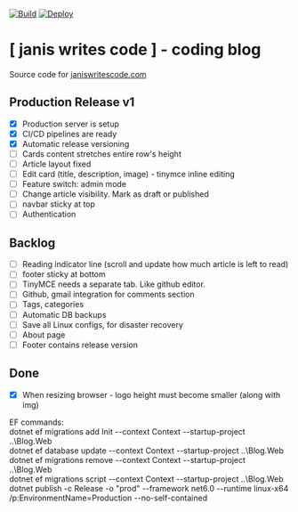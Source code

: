 [![Build](https://github.com/janissimsons/Blog/actions/workflows/build.yml/badge.svg)](https://github.com/janissimsons/Blog/actions/workflows/build.yml) 
[![Deploy](https://github.com/janissimsons/Blog/actions/workflows/deploy.yml/badge.svg)](https://github.com/janissimsons/Blog/actions/workflows/deploy.yml)

# [ janis writes code ] - coding blog
Source code for [janiswritescode.com](janiswritescode.com)

## Production Release v1
- [x] Production server is setup
- [x] CI/CD pipelines are ready
- [x] Automatic release versioning
- [ ] Cards content stretches entire row's height
- [ ] Article layout fixed
- [ ] Edit card (title, description, image) - tinymce inline editing
- [ ] Feature switch: admin mode
- [ ] Change article visibility. Mark as draft or published  
- [ ] navbar sticky at top  
- [ ] Authentication

## Backlog  
- [ ] Reading indicator line (scroll and update how much article is left to read)  
- [ ] footer sticky at bottom  
- [ ] TinyMCE needs a separate tab. Like github editor.  
- [ ] Github, gmail integration for comments section
- [ ] Tags, categories
- [ ] Automatic DB backups
- [ ] Save all Linux configs, for disaster recovery
- [ ] About page
- [ ] Footer contains release version

## Done
- [x] When resizing browser - logo height must become smaller (along with img)  



EF commands:  
dotnet ef migrations add Init --context Context --startup-project ..\Blog.Web  
dotnet ef database update --context Context --startup-project ..\Blog.Web  
dotnet ef migrations remove --context Context --startup-project ..\Blog.Web  
dotnet ef migrations script --context Context --startup-project ..\Blog.Web  
dotnet publish -c Release -o "prod" --framework net6.0 --runtime linux-x64 /p:EnvironmentName=Production --no-self-contained
